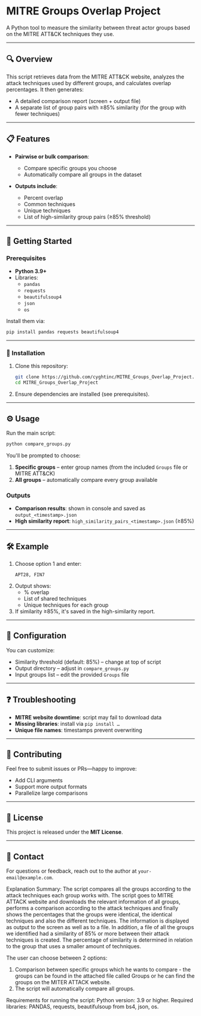 # MITRE Groups Overlap Project

A Python tool to measure the similarity between threat actor groups based on the MITRE ATT&CK techniques they use.

---

## 🔍 Overview

This script retrieves data from the MITRE ATT&CK website, analyzes the attack techniques used by different groups, and calculates overlap percentages. It then generates:

- A detailed comparison report (screen + output file)
- A separate list of group pairs with ≥85% similarity (for the group with fewer techniques)

---

## 📋 Features

- **Pairwise or bulk comparison**:  
  - Compare specific groups you choose  
  - Automatically compare all groups in the dataset

- **Outputs include**:  
  - Percent overlap  
  - Common techniques  
  - Unique techniques  
  - List of high-similarity group pairs (≥85% threshold)

---

## 🚀 Getting Started

### Prerequisites

- **Python 3.9+**  
- Libraries:
  - `pandas`
  - `requests`
  - `beautifulsoup4`
  - `json`
  - `os`

Install them via:

```bash
pip install pandas requests beautifulsoup4
```

---

### 🧰 Installation

1. Clone this repository:
    ```bash
    git clone https://github.com/cyghtinc/MITRE_Groups_Overlap_Project.git
    cd MITRE_Groups_Overlap_Project
    ```
2. Ensure dependencies are installed (see prerequisites).

---

## ⚙️ Usage

Run the main script:

```bash
python compare_groups.py
```

You'll be prompted to choose:

1. **Specific groups** – enter group names (from the included `Groups` file or MITRE ATT&CK)  
2. **All groups** – automatically compare every group available

### Outputs

- **Comparison results**: shown in console and saved as `output_<timestamp>.json`  
- **High similarity report**: `high_similarity_pairs_<timestamp>.json` (≥85%)

---

## 🛠️ Example

1. Choose option 1 and enter:
   ```
   APT28, FIN7
   ```
2. Output shows:
   - % overlap  
   - List of shared techniques  
   - Unique techniques for each group  
3. If similarity ≥85%, it's saved in the high-similarity report.

---

## 📅 Configuration

You can customize:

- Similarity threshold (default: 85%) – change at top of script
- Output directory – adjust in `compare_groups.py`
- Input groups list – edit the provided `Groups` file

---

## ❓ Troubleshooting

- **MITRE website downtime**: script may fail to download data  
- **Missing libraries**: install via `pip install …`  
- **Unique file names**: timestamps prevent overwriting

---

## 📝 Contributing

Feel free to submit issues or PRs—happy to improve:

- Add CLI arguments  
- Support more output formats  
- Parallelize large comparisons

---

## 📄 License

This project is released under the **MIT License**.

---

## 📧 Contact

For questions or feedback, reach out to the author at `your-email@example.com`.





Explanation Summary:
The script compares all the groups according to the attack techniques each group works with.
The script goes to MITRE ATTACK website and downloads the relevant information of all groups, performs a comparison according to the attack techniques and finally shows the percentages that the groups were identical, the identical techniques and also the different techniques. The information is displayed as output to the screen as well as to a file. In addition, a file of all the groups we identified had a similarity of 85% or more between their attack techniques is created.
The percentage of similarity is determined in relation to the group that uses a smaller amount of techniques.

The user can choose between 2 options:
1. Comparison between specific groups which he wants to compare - the groups can be found in the attached file called Groups or he can find the groups on the MITER ATTACK website.
2. The script will automatically compare all groups.

Requirements for running the script:
Python version: 3.9 or higher.
Required libraries: PANDAS, requests, beautifulsoup from bs4, json, os.
